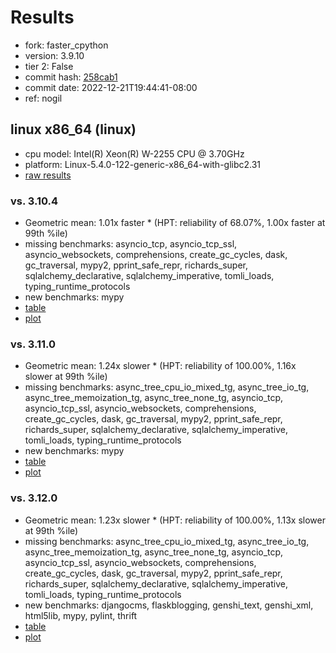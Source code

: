 # Results

- fork: faster_cpython
- version: 3.9.10
- tier 2: False
- commit hash: [258cab1](https://github.com/faster_cpython/cpython/commit/258cab1)
- commit date: 2022-12-21T19:44:41-08:00
- ref: nogil

## linux x86_64 (linux)

- cpu model: Intel(R) Xeon(R) W-2255 CPU @ 3.70GHz
- platform: Linux-5.4.0-122-generic-x86_64-with-glibc2.31
- [raw results](bm-20221221-linux-x86_64-faster_cpython-nogil-3.9.10-258cab1.json)

### vs. 3.10.4

- Geometric mean: 1.01x faster \* (HPT: reliability of 68.07%, 1.00x faster at 99th %ile)
- missing benchmarks: asyncio_tcp, asyncio_tcp_ssl, asyncio_websockets, comprehensions, create_gc_cycles, dask, gc_traversal, mypy2, pprint_safe_repr, richards_super, sqlalchemy_declarative, sqlalchemy_imperative, tomli_loads, typing_runtime_protocols
- new benchmarks: mypy
- [table](bm-20221221-linux-x86_64-faster_cpython-nogil-3.9.10-258cab1-vs-3.10.4.md)
- [plot](bm-20221221-linux-x86_64-faster_cpython-nogil-3.9.10-258cab1-vs-3.10.4.png)

### vs. 3.11.0

- Geometric mean: 1.24x slower \* (HPT: reliability of 100.00%, 1.16x slower at 99th %ile)
- missing benchmarks: async_tree_cpu_io_mixed_tg, async_tree_io_tg, async_tree_memoization_tg, async_tree_none_tg, asyncio_tcp, asyncio_tcp_ssl, asyncio_websockets, comprehensions, create_gc_cycles, dask, gc_traversal, mypy2, pprint_safe_repr, richards_super, sqlalchemy_declarative, sqlalchemy_imperative, tomli_loads, typing_runtime_protocols
- new benchmarks: mypy
- [table](bm-20221221-linux-x86_64-faster_cpython-nogil-3.9.10-258cab1-vs-3.11.0.md)
- [plot](bm-20221221-linux-x86_64-faster_cpython-nogil-3.9.10-258cab1-vs-3.11.0.png)

### vs. 3.12.0

- Geometric mean: 1.23x slower \* (HPT: reliability of 100.00%, 1.13x slower at 99th %ile)
- missing benchmarks: async_tree_cpu_io_mixed_tg, async_tree_io_tg, async_tree_memoization_tg, async_tree_none_tg, asyncio_tcp, asyncio_tcp_ssl, asyncio_websockets, comprehensions, create_gc_cycles, dask, gc_traversal, mypy2, pprint_safe_repr, richards_super, sqlalchemy_declarative, sqlalchemy_imperative, tomli_loads, typing_runtime_protocols
- new benchmarks: djangocms, flaskblogging, genshi_text, genshi_xml, html5lib, mypy, pylint, thrift
- [table](bm-20221221-linux-x86_64-faster_cpython-nogil-3.9.10-258cab1-vs-3.12.0.md)
- [plot](bm-20221221-linux-x86_64-faster_cpython-nogil-3.9.10-258cab1-vs-3.12.0.png)

